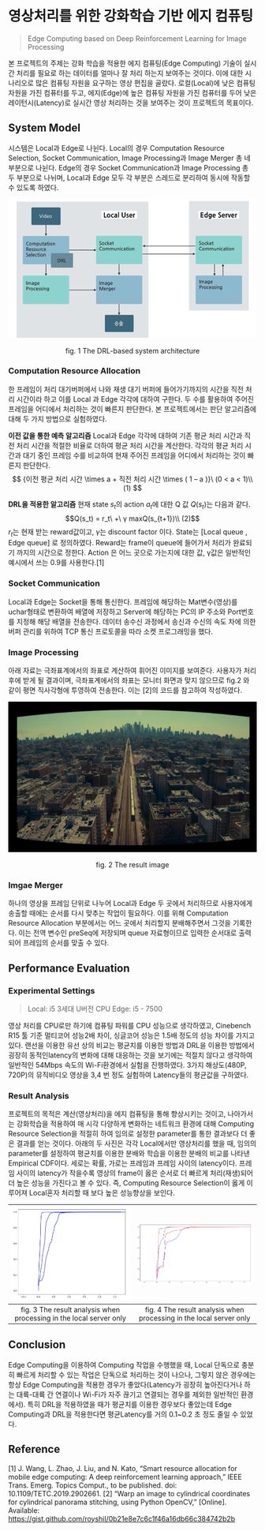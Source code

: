 # 영상처리를 위한 강화학습 기반 에지 컴퓨팅
> Edge Computing based on Deep Reinforcement Learning for Image Processing

본 프로젝트의 주제는 강화 학습을 적용한 에지 컴퓨팅(Edge Computing) 기술이 실시간 처리를 필요로 하는 데이터를 얼마나 잘 처리 하는지 보여주는 것이다. 이에 대한 시나리오로 많은 컴퓨팅 자원을 요구하는 영상 편집을 골랐다. 로컬(Local)에 낮은 컴퓨팅 자원을 가진 컴퓨터를 두고, 에지(Edge)에 높은 컴퓨팅 자원을 가진 컴퓨터를 두어 낮은 레이턴시(Latency)로 실시간 영상 처리하는 것을 보여주는 것이 프로젝트의 목표이다.

## System Model

시스템은 Local과 Edge로 나뉜다. Local의 경우 Computation Resource Selection, Socket Communication, Image Processing과 Image Merger 총 네 부분으로 나뉜다. Edge의 경우 Socket Communication과 Image Processing 총 두 부분으로 나뉘며, Local과 Edge 모두 각 부분은 스레드로 분리하여 동시에 작동할 수 있도록 하였다. 

![system model](/images/system-model.png )
<div style="text-align: center">fig. 1 The DRL-based system architecture</div>

### Computation Resource Allocation

한 프레임이 처리 대기버퍼에서 나와 재생 대기 버퍼에 들어가기까지의 시간을 직전 처리 시간이라 하고 이를 Local 과 Edge 각각에 대하여 구한다. 두 수를 활용하여 주어진 프레임을 어디에서 처리하는 것이 빠른지 판단한다. 본 프로젝트에서는 판단 알고리즘에 대해 두 가지 방법으로 실험하였다.

**이전 값을 통한 예측 알고리즘**
Local과 Edge 각각에 대하여 기존 평균 처리 시간과 직전 처리 시간을 적절한 비율로 더하여 평균 처리 시간을 계산한다. 각각의 평균 처리 시간과 대기 중인 프레임 수를 비교하여 현재 주어진 프레임을 어디에서 처리하는 것이 빠른지 판단한다.
$$
{이전 평균 처리 시간 \times a + 직전 처리 시간 \times ( 1 – a )}\ (0 < a < 1)\\ (1)
$$

**DRL을 적용한 알고리즘**
현재 state $s_t$의 action $a_t$에 대한 Q 값 $Q(s_t)$는 다음과 같다. $$Q(s_t) = r_t\ +\ γ maxQ(s_{t+1})\\ (2)$$ $r_t$는 현재 받는 reward값이고, $γ$는 discount factor 이다. State는 [Local queue , Edge queue] 로 정의하였다. Reward는 frame이 queue에 들어가서 처리가 완료되기 까지의 시간으로 정한다. Action 은 어느 곳으로 가는지에 대한 값, γ값은 일반적인 예시에서 쓰는 0.9를 사용한다.[1]

### Socket Communication

Local과 Edge는 Socket을 통해 통신한다. 프레임에 해당하는 Mat변수(영상)를 uchar형태로 변환하여 배열에 저장하고 Server에 해당하는 PC의 IP 주소와 Port번호를 지정해 해당 배열을 전송한다. 데이터 송수신 과정에서 송신과 수신의 속도 차에 의한 버퍼 관리를 위하여 TCP 통신 프로토콜을 따라 소켓 프로그래밍을 했다.

### Image Processing

아래 자료는 극좌표계에서의 좌표로 계산하여 휘어진 이미지를 보여준다. 사용자가 처리 후에 받게 될 결과이며, 극좌표계에서의 좌표는 모니터 화면과 맞지 않으므로 fig.2 와 같이 평면 직사각형에 투영하여 전송한다. 이는 [2]의 코드를 참고하여 작성하였다.

![result img](/images/processed-img.png )
<div style="text-align: center">fig. 2 The result image</div>

### Imgae Merger

하나의 영상을 프레임 단위로 나누어 Local과 Edge 두 곳에서 처리하므로 사용자에게 송출할 때에는 순서를 다시 맞추는 작업이 필요하다. 이를 위해 Computation Resource Allocation 부분에서는 어느 곳에서 처리할지 분배해주면서 그것을 기록한다. 이는 전역 변수인 preSeq에 저장되며 queue 자료형이므로 입력한 순서대로 출력되어 프레임의 순서를 맞출 수 있다. 

## Performance Evaluation

### Experimental Settings
>Local: i5 3세대 U버전 CPU 
 Edge: i5 - 7500

영상 처리를 CPU로만 하기에 컴퓨팅 파워를 CPU 성능으로 생각하였고, Cinebench R15 툴 기준 멀티코어 성능2배 차이, 싱글코어 성능은 1.5배 정도의 성능 차이를 가지고 있다. 랜선을 이용한 유선 상의 비교는 평균치를 이용한 방법과 DRL을 이용한 방법에서 굉장히 동적인latency의 변화에 대해 대응하는 것을 보기에는 적절치 않다고 생각하여 일반적인 54Mbps 속도의 Wi-Fi환경에서 실험을 진행하였다.
3가지 해상도(480P, 720P)의 뮤직비디오 영상을 3,4 번 정도 실험하여 Latency들의 평균값을 구하였다.

### Result Analysis
프로젝트의 목적은 계산(영상처리)을 에지 컴퓨팅을 통해 향상시키는 것이고, 나아가서는 강화학습을 적용하여 매 시각 다양하게 변화하는 네트워크 환경에 대해 Computing Resource Selection을 적절히 하여 임의로 설정한 parameter를 통한 결과보다 더 좋은 결과를 얻는 것이다. 아래의 두 사진은 각각 Local에서만 영상처리를 했을 때, 임의의 parameter를 설정하여 평균치를 이용한 분배와 학습을 이용한 분배의 비교를 나타낸 Empirical CDF이다. 세로는 확률, 가로는 프레임과 프레임 사이의 latency이다. 프레임 사이의 latency가 작을수록 영상의 frame이 옳은 순서로 더 빠르게 처리(재생)되어 더 높은 성능을 가진다고 볼 수 있다. 즉, Computing Resource Selection이 옳게 이루어져 Local혼자 처리할 때 보다 높은 성능향상을 보인다.

| ![analysis local only](/images/analysis-local-only.png )| ![analysis local only](/images/analysis-DRL.png ) | 
| --- | --- |
|<div style="text-align: center">fig. 3 The result analysis when processing in the local server only</div> | <div style="text-align: center">fig. 4 The result analysis when processing in the local server only</div> |

## Conclusion

Edge Computing을 이용하여 Computing 작업을 수행했을 때, Local 단독으로 충분히 빠르게 처리할 수 있는 작업은 단독으로 처리하는 것이 나으나, 그렇지 않은 경우에는 항상 Edge Computing을 적용한 경우가 좋았다(Latency가 굉장히 높아진다거나 하는 대륙-대륙 간 연결이나 Wi-Fi가 자주 끊기고 연결되는 경우를 제외한 일반적인 환경에서). 특히 DRL을 적용하였을 때가 평균치를 이용한 경우보다 좋았는데 Edge Computing과 DRL을 적용한다면 평균Latency를 거의 0.1~0.2 초 정도 줄일 수 있었다.

## Reference

[1] J. Wang, L. Zhao, J. Liu, and N. Kato, “Smart resource allocation for mobile edge computing: A deep reinforcement learning approach,” IEEE Trans. Emerg. Topics Comput., to be published. doi: 10.1109/TETC.2019.2902661.
[2] “Warp an image to cylindrical coordinates for cylindrical panorama stitching, using Python OpenCV,” [Online]. Available: https://gist.github.com/royshil/0b21e8e7c6c1f46a16db66c384742b2b